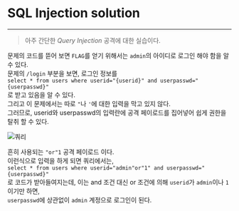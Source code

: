 # SQL Injection solution
---
>아주 간단한 _Query Injection_ 공격에 대한 실습이다.  

문제의 코드를 뜯어 보면 `FLAG`를 얻기 위해서는 `admin`의 아이디로 로그인 해야 함을 알 수 있다.  
문제의 `/login` 부분을 보면, 로그인 정보를  
`select * from users where userid="{userid}" and userpasswd="{userpasswd}"`  
로 받고 있음을 알 수 있다.  
그리고 이 문제에서는 따로 `"`나 `'`에 대한 입력을 막고 있지 않다.  
그러므로, userid와 userpasswd의 입력란에 공격 페이로드를 집어넣어 쉽게 권한을 탈취 할 수 있다.  

![쿼리](https://user-images.githubusercontent.com/71700079/106383213-01581d80-6408-11eb-951b-a57e2016bbe6.png)  

흔히 사용되는 `"or"1` 공격 페이로드 이다.  
이런식으로 입력을 하게 되면 쿼리에서는,  
`select * from users where userid="admin"or"1" and userpasswd="{userpasswd}"`    
로 코드가 받아들여지는데, 이는 and 조건 대신 or 조건에 의해 `userid`가 `admin`이나 `1`이기만 하면,  
`userpasswd`에 상관없이 `admin` 계정으로 로그인이 된다.  
